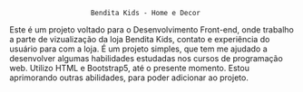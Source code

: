                         Bendita Kids - Home e Decor
Este é um projeto voltado para o Desenvolvimento Front-end, onde trabalho a parte de vizualização da loja Bendita Kids, contato e experiência do usuário para com a loja. 
É um projeto simples, que tem me ajudado a desenvolver algumas habilidades estudadas nos cursos de programação web. 
Utilizo HTML e Bootstrap5, até o presente momento. Estou aprimorando outras abilidades, para poder adicionar ao projeto.
